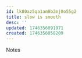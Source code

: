 ```yaml
---
id: lk80az5qa1am8b2mj0o55g2
title: slow is smooth
desc: ''
updated: 1746356091971
created: 1746356058209
---
```


Notes